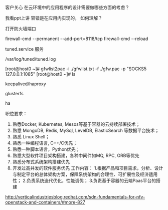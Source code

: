 
客户关心 在云环境中的应用程序的设计需要做哪些方面的考虑？

我看ppt上讲 容错是在应用内实现的， 如何理解？
 
打开防火墙端口

firewall-cmd --permanent --add-port=8118/tcp
firewall-cmd --reload



tuned.service 服务  

/var/log/tuned/tuned.log

[root@host0 ~]# gfwlist2pac -i ./gfwlist.txt -f ./gfw.pac  -p "SOCKS5 127.0.0.1:1085" 
[root@host0 ~]# ls


 

keepalived/haproxy

glusterfs

ha 
 
 

职位要求：
1. 熟悉Docker, Kubernetes, Mesos等基于容器的云持续部署技术；
2. 熟悉 MongoDB, Redis, MySql, LevelDB, ElasticSearch 等数据平台技术；
3. 熟悉 Linux Shell；
4. 熟悉一种编程语言, C++/C优先；
5. 熟悉一种脚本语言，Python优先；
6. 熟悉大型软件项目架构搭建，各种中间件如MQ, RPC, ORB等优先
7. 熟悉分布式系统架构搭建优先
8. 开发过高并发的软件服务优先
工作内容：
1.根据产品和项目需求，分析、设计与制定平台的总体架构方案，保障系统架构的合理性、可扩展性及经济适用性；
2.负责系统迭代优化，性能调优；
3.负责基于容器的云端Paas平台的搭建 



http://verticalindustriesblog.redhat.com/sdn-fundamentals-for-nfv-openstack-and-containers/#more-827






